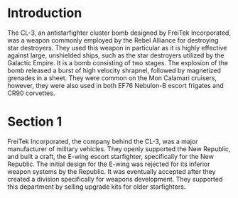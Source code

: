 # Introduction

The CL-3, an antistarfighter cluster bomb designed by FreiTek Incorporated, was a weapon commonly employed by the Rebel Alliance for destroying star destroyers.
They used this weapon in particular as it is highly effective against large, unshielded ships, such as the star destroyers utilized by the Galactic Empire.
It is a bomb consisting of two stages.
The explosion of the bomb released a burst of high velocity shrapnel, followed by magnetized grenades in a sheet.
They were common on the Mon Calamari cruisers, however, they were also used in both EF76 Nebulon-B escort frigates and CR90 corvettes.

# Section 1

FreiTek Incorporated, the company behind the CL-3, was a major manufacturer of military vehicles.
They openly supported the New Republic, and built a craft, the E-wing escort starfighter, specifically for the New Republic.
The initial design for the E-wing was rejected for its inferior weapon systems by the Republic.
It was eventually accepted after they created a division specifically for weapons development.
They supported this department by selling upgrade kits for older starfighters.
